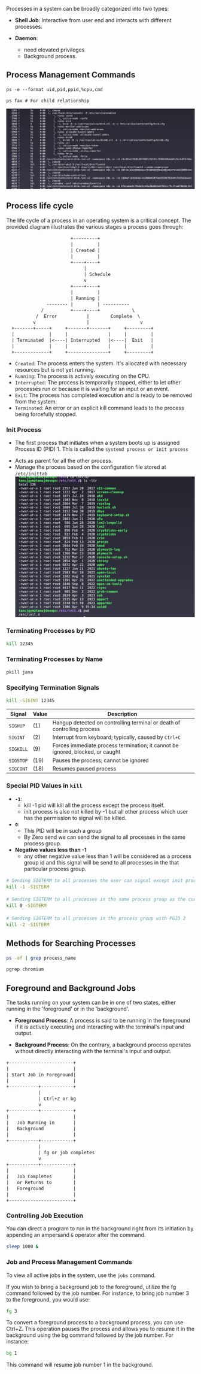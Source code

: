 
Processes in a system can be broadly categorized into two types:
* **Shell Job**: Interactive from user end and interacts with different processes.

* **Daemon**: 
  - need elevated privileges
  - Background process.
## Process Management Commands
```
ps -e --format uid,pid,ppid,%cpu,cmd
```

```
ps fax # For child relationship
```
![alt text](image.png)

## Process life cycle

The life cycle of a process in an operating system is a critical concept. The provided diagram illustrates the various stages a process goes through:

```
                        +---------+
                        |         |
                        | Created |
                        |         |
                        +----+----+
                             |
                             | Schedule
                             v
                        +----+----+
                        |         |
                        | Running |
               -------- |         | ----------
             /          +----+----+            \
           /  Error           |        Complete  \ 
          v                   |                   v
  +-------+-----+     +-------+-------+     +---------+
  |             |     |               |     |         |
  | Terminated  |<----| Interrupted   |<----|  Exit   |
  |             |     |               |     |         |
  +-------------+     +---------------+     +---------+
```

- `Created`: The process enters the system. It's allocated with necessary resources but is not yet running.
- `Running`: The process is actively executing on the CPU.
- `Interrupted`: The process is temporarily stopped, either to let other processes run or because it is waiting for an input or an event.
- `Exit`: The process has completed execution and is ready to be removed from the system.
- `Terminated`: An error or an explicit kill command leads to the process being forcefully stopped.

### Init Process

* The first process that initiates when a system boots up is assigned Process ID (PID) 1. This is called the `systemd process or init process`
- Acts as parent for all the other process.
- Manage the process based on the configuration file stored at `/etc/inittab`
![alt text](image-1.png)

### Terminating Processes by PID
```bash
kill 12345
```

### Terminating Processes by Name 

```bash
pkill java
```

### Specifying Termination Signals

```bash
kill -SIGINT 12345
```


| Signal | Value | Description |
| --- | --- | --- |
| `SIGHUP` | (1) | Hangup detected on controlling terminal or death of controlling process |
| `SIGINT` | (2) | Interrupt from keyboard; typically, caused by `Ctrl+C` |
| `SIGKILL` | (9) | Forces immediate process termination; it cannot be ignored, blocked, or caught |
| `SIGSTOP` | (19) | Pauses the process; cannot be ignored |
| `SIGCONT` | (18) | Resumes paused process |


### Special PID Values in `kill`
- **`-1`**: 
  - kill -1 pid will kill all the process except the process itself.
  - init process is also not killed by -1 but all other process which user has the permission to signal will be killed.
- **`0`**: 
  - This PID will be in such a group 
  - By Zero send we can send the signal to all processes in the same process group.
- **Negative values less than -1**
  - any other negative value less than 1 will be considered as a process group id and this signal will be send to all processes in the that particular process group.

```bash
# Sending SIGTERM to all processes the user can signal except init process.
kill -1 -SIGTERM

# Sending SIGTERM to all processes in the same process group as the current process
kill 0 -SIGTERM

# Sending SIGTERM to all processes in the process group with PGID 2
kill -2 -SIGTERM
```


## Methods for Searching Processes

```bash
ps -ef | grep process_name
```
```bash
pgrep chromium
```



## Foreground and Background Jobs
The tasks running on your system can be in one of two states, either running in the 'foreground' or in the 'background'. 

- **Foreground Process**: A process is said to be running in the foreground if it is actively executing and interacting with the terminal's input and output.

- **Background Process**: On the contrary, a background process operates without directly interacting with the terminal's input and output. 

```
+------------------------+
|                        |
| Start Job in Foreground|
|                        |
+-----------+------------+
            |
            | Ctrl+Z or bg
            v
+-----------+------------+
|                        |
|   Job Running in       |
|   Background           |
|                        |
+-----------+------------+
            |
            | fg or job completes
            v
+-----------+------------+
|                        |
|   Job Completes        |
|   or Returns to        |
|   Foreground           |
|                        |
+------------------------+
```

### Controlling Job Execution

You can direct a program to run in the background right from its initiation by appending an ampersand `&` operator after the command. 

```bash
sleep 1000 &
```



### Job and Process Management Commands

To view all active jobs in the system, use the `jobs` command.

If you wish to bring a background job to the foreground, utilize the fg command followed by the job number. For instance, to bring job number 3 to the foreground, you would use:

```bash
fg 3
```

To convert a foreground process to a background process, you can use Ctrl+Z. This operation pauses the process and allows you to resume it in the background using the bg command followed by the job number. For instance:

```bash
bg 1
```

This command will resume job number 1 in the background. 
